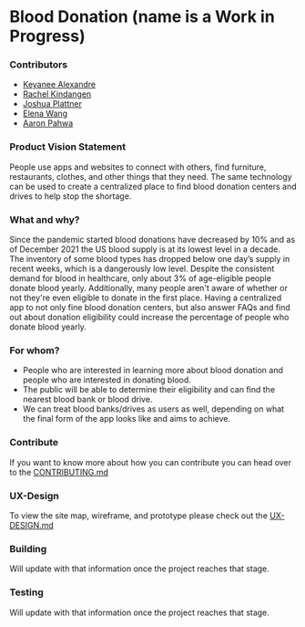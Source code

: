 # Blood Donation (name is a Work in Progress)


### Contributors
* [Keyanee Alexandre](https://github.com/keyaneealexandre)
* [Rachel Kindangen](https://github.com/rkindangen)
* [Joshua Plattner](https://github.com/jplattner73)
* [Elena Wang](https://github.com/ELENA0206)
* [Aaron Pahwa](https://github.com/ampahwa)

### Product Vision Statement
People use apps and websites to connect with others, find furniture, restaurants, clothes, and other things that they need. The same technology can be used to create a centralized place to find blood donation centers and drives to help stop the shortage.

### What and why?
Since the pandemic started blood donations have decreased by 10% and as of December 2021 the US blood supply is at its lowest level in a decade. The inventory of some blood types has dropped below one day’s supply in recent weeks, which is a dangerously low level. Despite the consistent demand for blood in healthcare, only about 3% of age-eligible people donate blood yearly. Additionally, many people aren't aware of whether or not they're even eligible to donate in the first place. Having a centralized app to not only fine blood donation centers, but also answer FAQs and find out about donation eligibility could increase the percentage of people who donate blood yearly.

### For whom?
* People who are interested in learning more about blood donation and people who are interested in donating blood. 
* The public will be able to determine their eligibility and can find the nearest blood bank or blood drive.
* We can treat blood banks/drives as users as well, depending on what the final form of the app looks like and aims to achieve. 


### Contribute
If you want to know more about how you can contribute you can head over to the [CONTRIBUTING.md](./CONTRIBUTING.md)


### UX-Design
To view the site map, wireframe, and prototype please check out the [UX-DESIGN.md](./UX-DESIGN.md)


### Building 
Will update with that information once the project reaches that stage.


### Testing
Will update with that information once the project reaches that stage.